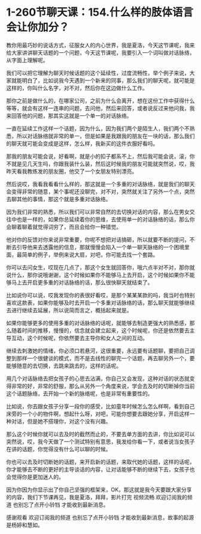 # 1-260节聊天课：154.什么样的肢体语言会让你加分？

教你用最巧妙的说话方式，征服女人的内心世界，我是夏洛，今天这节课呢，我来给大家讲讲聊天话题的一个问题，今天这节课呢，我要引入一个词叫做对话脉络，从字面上理解呢。

我们可以把它理解为聊天时候话题的这个延续性，过度流畅性，举个例子来说，大家就能明白了，比如说我今天遇到一个新来的同事，那么我们的聊天呢，就可能是这样的，你叫什么名字，对不对，然后你在这边做什么工作。

那你之前是做什么的，在哪家公司，之前为什么会离开，想在这份工作中获得什么等等，就会有这样一连串的问题，去问他，然后来回答，或者说反过来他问我，我来回答他的问题，那其实这就是一个单一的对话脉络。

一直在延续工作这样一个话题，因为什么，因为我们两个是陌生人，我们两个不熟悉，所以对话脉络就非常的单一，但是如果是我跟我的朋友在一块的话，那么我们的聊天就可能会变成是这样，怎么样，我新买的这件衣服好看吗。

那我的朋友可能会说，好看啊，就是小的扣子都系不上，然后我可能会说，滚，你不就是见几天生吗，你跟我装什么装，然后这时候我的朋友可能就突然说，哎，我昨天看我教练发的朋友圈，他交了一个女朋友特别漂亮。

然后说哎，我看我看看什么样的，那这就是一个多重的对话脉络，就是我们的聊天会变得非常的随意，某个事呢还没聊完，对不对，突然就关注了另外一个点，突然去聊其他的事情，那这个就是多重对话脉络。

因为我们非常的熟悉，所以我们可以非常自然的去切换对话的内容，那么在男女交往中也是一样的，如果你总延续着你的思维，去使用单一的对话脉络的话，那么你会聊着聊着就觉得词穷了，而且会给你一种错觉。

他对你的反馈对你来说非常重要，你呢不想把对话搞砸，所以就要不断的提问，不断去引导他来去透露他的信息，那就慢慢会陷入一个单一聊天脉络的一个困境里面，最简单的例子，举例来说大扇，对吧，你可能去找一个套路。

你可以去问女生，哎现在几点了，那这个女生就回答你，哦六点半对不对，那你就说什么，那你说哦谢谢，这个时候如果你不能够马上去开启，这个时候如果你不能够马上去开启更多重的对话脉络的话，那么很快聊天就结束了。

比如说你可以说，哎我发现你的表很好看哎，是那个某某某款的吗，我当时也特别喜欢这款表，如果你能够及时去开启一个多重对话脉络的话，那么聊天就能够继续去进行继续去延展，所以说简而言之，概括起来就是。

如果你能够更多的使用多重的对话脉络的话呢，就能够去制造更强大的熟悉感，那么随着时间的推移，慢慢的，信念就会建立起来，这个时候呢，你还是依然要去主导互动，这个时候呢，你依然要去主导你和女人之间的互动。

继续去刺激她的情绪，你必须口若悬河，这很重要，永远要有话题聊，要把自己调整到那样一个很健谈的模式，而不是去线性的聊完一个话题，再去聊另外一个，要能够随意的去切换，去跳来跳去的，这样的话呢。

用几个对话脉络去把女孩子的心思去沾满，你自己又会发现，这种对话的状态就变得非常的好，非常的舒服，那么从另外一个角度来说，学会去及时的切断掉你当前这个话题脉络，去开始一个新的脉络呢，也是非常有重要性的。

比如说，你去跟女孩子分享一段你的感受，比如童年时候怎么怎么样啊，看到自己床旁的一个小的物件啊，想起什么呀，对吧，可能你想要去跟她分享，开启这样一种对话，但是她不搭理你，对这个没有兴趣。

那么这个时候你就可以去及时的截然而止的，不要去单方面的去讲，你比如说可以突然说，哎，我今天做了一个测试特别有意思，我发给你看一下，或者说当女孩子在讲的话题，你觉得没有什么可以聊的时候。

你也可以去及时切断她的话题，来开启新的话题，来取代她的话题，这样的话呢，你才能够去不断的更好的主导谈话的内容，让对话能够不断的继续下去，女孩子也会觉得你是更加迷人的。

因为你因为你显示出了你自己坚强的框架来，OK，那这就是我今天要跟大家分享的内容，我们下节课再见，我是夏洛，拜拜，影片打完 视频流畅 欢迎订阅我的频道 也别忘了点开小铃铛 才能收到最新消息。

感谢观看 欢迎订阅我的频道 也别忘了点开小铃铛 才能收到最新消息，故事的起源是杨婷和慧如。